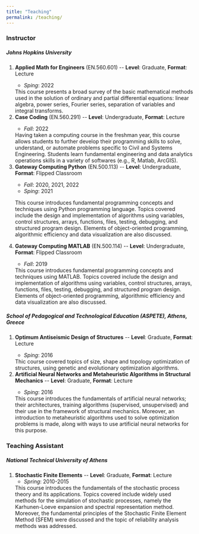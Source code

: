 ```yaml
---
title: "Teaching"
permalink: /teaching/
---
```



<h3>Instructor</h3> 


<h5>Johns Hopkins University</h5> 
<ol>
  <li><strong>Applied Math for Engineers</strong> (EN.560.601) -- <strong>Level</strong>: Graduate, <strong>Format</strong>: Lecture</li>
    <ul>
    <li><em>Sping</em>: 2022</li>
  </ul>  
  This course presents a broad survey of the basic mathematical methods used
in the solution of ordinary and partial differential equations: linear algebra, power series,
Fourier series, separation of variables and integral transforms.

  <li><strong>Case Coding</strong> (EN.560.291) -- <strong>Level</strong>: Undergraduate, <strong>Format</strong>: Lecture</li>
      <ul>
        <li><em>Fall</em>: 2022</li>
    </ul> 
  Having taken a computing course in the freshman year, this course allows students to further develop their programming skills to solve, understand, or automate problems specific to Civil and Systems Engineering. Students learn fundamental engineering and data analytics operations skills in a variety of softwares (e.g., R, Matlab, ArcGIS).

  
  <li><strong>Gateway Computing Python</strong> (EN.500.113) -- <strong>Level</strong>: Undergraduate, <strong>Format</strong>: Flipped Classroom</li>
      <ul>
        <li><em>Fall</em>: 2020, 2021, 2022</li>
        <li><em>Sping</em>: 2021</li>
    </ul> 
  
  This course introduces fundamental programming concepts and techniques
using Python programming language. Topics covered include the design and implementation
of algorithms using variables, control structures, arrays, functions, files, testing, debugging,
and structured program design. Elements of object-oriented programming, algorithmic
efficiency and data visualization are also discussed.

  <li><strong>Gateway Computing MATLAB</strong> (EN.500.114) -- <strong>Level</strong>: Undergraduate, <strong>Format</strong>: Flipped Classroom</li>
      <ul>
        <li><em>Fall</em>: 2019</li>
    </ul>
  This course introduces fundamental programming concepts and techniques
using MATLAB. Topics covered include the design and implementation of algorithms using
variables, control structures, arrays, functions, files, testing, debugging, and structured
program design. Elements of object-oriented programming, algorithmic efficiency and data
visualization are also discussed.
 
</ol>

<h5>School of Pedagogical and Technological Education (ASPETE), Athens, Greece</h5>  
<ol>
  <li><strong>Optimum Antiseismic Design of Structures</strong> -- <strong>Level</strong>: Graduate, <strong>Format</strong>: Lecture</li>
      <ul>
      <li><em>Sping</em>: 2016</li>
    </ul>
  Thic course covered topics of size, shape and topology optimization of
structures, using genetic and evolutionary optimization algorithms.

  <li><strong>Artificial Neural Networks and Metaheuristic Algorithms in Structural Mechanics</strong> -- <strong>Level</strong>: Graduate, <strong>Format</strong>: Lecture</li>
      <ul>
      <li><em>Sping</em>: 2016</li>
    </ul>
  This course introduces the fundamentals of artificial neural networks; their architectures, training algorithms (supervised, unsupervised) and their use in the framework of structural mechanics. Moreover, an introduction to metaheuristic algorithms used to solve optimization problems is made, along with ways to use artificial neural networks for this purpose.

</ol>


<h3>Teaching Assistant</h3> 

<h5>National Technical University of Athens</h5> 
<ol>
  <li><strong>Stochastic Finite Elements</strong> -- <strong>Level</strong>: Graduate, <strong>Format</strong>: Lecture<br>
      <ul>
    <li><em>Spring</em>: 2010-2015</li>
     </ul>   
  This course introduces  the fundamentals of the stochastic process theory and its applications. Topics covered include widely used  methods for the simulation of stochastic processes, namely the  Karhunen-Loeve expansion and spectral representation method. Moreover, the fundamental principles of the Stochastic Finite Element Method (SFEM) were discussed and the topic of reliability analysis methods was addressed.

